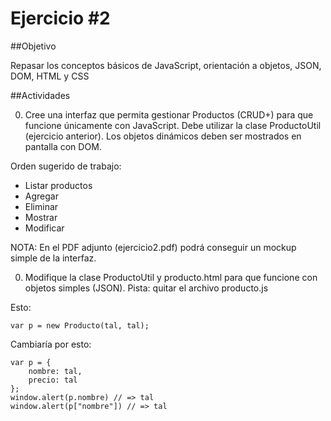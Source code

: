 Ejercicio #2
============

##Objetivo

Repasar los conceptos básicos de JavaScript, orientación a objetos, JSON, DOM, HTML y CSS

##Actividades

0. Cree una interfaz que permita gestionar Productos (CRUD+) para que funcione únicamente con JavaScript. Debe utilizar la clase ProductoUtil (ejercicio anterior). Los objetos dinámicos deben ser mostrados en pantalla con DOM.

Orden sugerido de trabajo:
- Listar productos
- Agregar
- Eliminar
- Mostrar
- Modificar

NOTA: En el PDF adjunto (ejercicio2.pdf) podrá conseguir un mockup simple de la interfaz.

0. Modifique la clase ProductoUtil y producto.html para que funcione con objetos simples (JSON).
Pista: quitar el archivo producto.js

Esto:
```
var p = new Producto(tal, tal);
```

Cambiaría por esto:
```
var p = {
	nombre: tal,
	precio: tal
};
window.alert(p.nombre) // => tal
window.alert(p["nombre"]) // => tal
```
